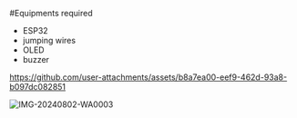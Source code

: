 #Equipments required 
- ESP32
- jumping wires
- OLED
- buzzer 

https://github.com/user-attachments/assets/b8a7ea00-eef9-462d-93a8-b097dc082851

![IMG-20240802-WA0003](https://github.com/user-attachments/assets/f8ef2ba9-6a77-4539-8b93-a44cffde71c9)
